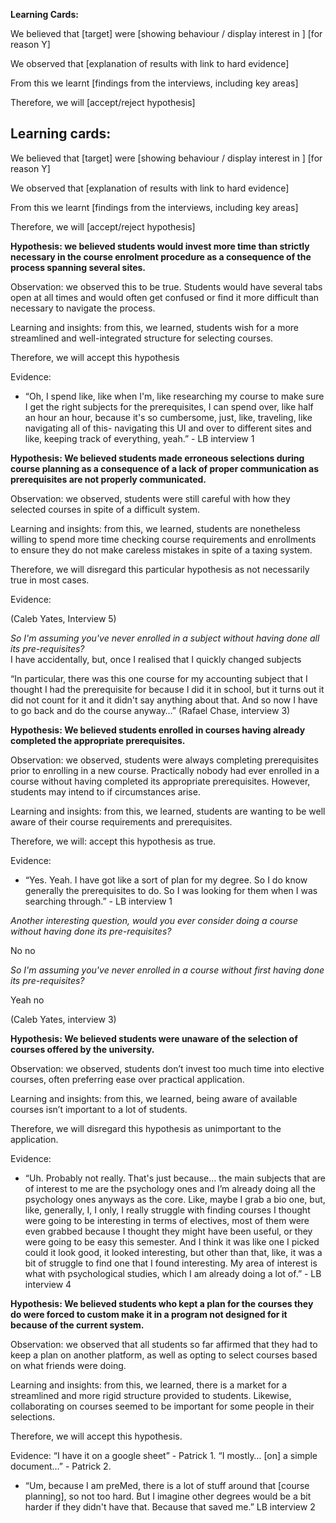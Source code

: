 
**Learning Cards:**

We believed that \[target\] were \[showing behaviour / display interest in \] \[for reason Y\]

We observed that \[explanation of results with link to hard evidence\]

From this we learnt \[findings from the interviews, including key areas\]

Therefore, we will \[accept/reject hypothesis\]

## Learning cards:

We believed that \[target\] were \[showing behaviour / display interest in \] \[for reason Y\]

We observed that \[explanation of results with link to hard evidence\]

From this we learnt \[findings from the interviews, including key areas\]

Therefore, we will \[accept/reject hypothesis\]

**Hypothesis: we believed students would invest more time than strictly necessary in the course enrolment procedure as a consequence of the process spanning several sites.**

Observation: we observed this to be true. Students would have several tabs open at all times and would often get confused or find it more difficult than necessary to navigate the process.

Learning and insights: from this, we learned, students wish for a more streamlined and well-integrated structure for selecting courses.

Therefore, we will accept this hypothesis

Evidence:

- “Oh, I spend like, like when I'm, like researching my course to make sure I get the right subjects for the prerequisites, I can spend over, like half an hour an hour, because it's so cumbersome, just, like, traveling, like navigating all of this- navigating this UI and over to different sites and like, keeping track of everything, yeah.” \- LB interview 1

**Hypothesis: We believed students made erroneous selections during course planning as a consequence of a lack of proper communication as prerequisites are not properly communicated.**

Observation: we observed, students were still careful with how they selected courses in spite of a difficult system. 

Learning and insights: from this, we learned, students are nonetheless willing to spend more time checking course requirements and enrollments to ensure they do not make careless mistakes in spite of a taxing system.

Therefore, we will disregard this particular hypothesis as not necessarily true in most cases. 

Evidence:

(Caleb Yates, Interview 5\)

*So I'm assuming you've never enrolled in a subject without having done all its pre-requisites?*  
I have accidentally, but, once I realised that I quickly changed subjects

“In particular, there was this one course for my accounting subject that I thought I had the prerequisite for because I did it in school, but it turns out it did not count for it and it didn't say anything about that. And so now I have to go back and do the course anyway…” (Rafael Chase, interview 3\)

**Hypothesis: We believed students enrolled in courses having already completed the appropriate prerequisites.**

Observation: we observed, students were always completing prerequisites prior to enrolling in a new course. Practically nobody had ever enrolled in a course without having completed its appropriate prerequisites. However, students may intend to if circumstances arise.

Learning and insights: from this, we learned, students are wanting to be well aware of their course requirements and prerequisites. 

Therefore, we will: accept this hypothesis as true.

Evidence: 

- “Yes. Yeah. I have got like a sort of plan for my degree. So I do know generally the prerequisites to do. So I was looking for them when I was searching through.” \- LB interview 1

*Another interesting question, would you ever consider doing a course without having done its pre-requisites?*

No no

*So I'm assuming you've never enrolled in a course without first having done its pre-requisites?*

Yeah no

(Caleb Yates, interview 3\)

**Hypothesis: We believed students were unaware of the selection of courses offered by the university.**

Observation: we observed, students don’t invest too much time into elective courses, often preferring ease over practical application. 

Learning and insights: from this, we learned, being aware of available courses isn’t important to a lot of students. 

Therefore, we will disregard this hypothesis as unimportant to the application. 

Evidence:

- “Uh. Probably not really. That's just because… the main subjects that are of interest to me are the psychology ones and I’m already doing all the psychology ones anyways as the core. Like, maybe I grab a bio one, but, like, generally, I, I only, I really struggle with finding courses I thought were going to be interesting in terms of electives, most of them were even grabbed because I thought they might have been useful, or they were going to be easy this semester. And I think it was like one I picked could it look good, it looked interesting, but other than that, like, it was a bit of struggle to find one that I found interesting. My area of interest is what with psychological studies, which I am already doing a lot of.” \- LB interview 4

**Hypothesis: We believed students who kept a plan for the courses they do were forced to custom make it in a program not designed for it because of the current system.**

Observation: we observed that all students so far affirmed that they had to keep a plan on another platform, as well as opting to select courses based on what friends were doing. 

Learning and insights: from this, we learned, there is a market for a streamlined and more rigid structure provided to students. Likewise, collaborating on courses seemed to be important for some people in their selections.

Therefore, we will accept this hypothesis.

Evidence: “I have it on a google sheet” \- Patrick 1\. “I mostly… \[on\] a simple document…” \- Patrick 2\.

- “Um, because I am preMed, there is a lot of stuff around that \[course planning\], so not too hard. But I imagine other degrees would be a bit harder if they didn't have that. Because that saved me.” LB interview 2
